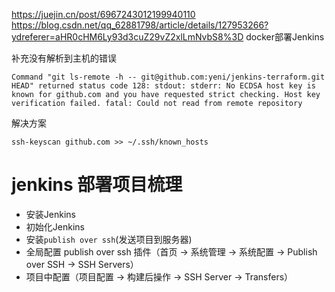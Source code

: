 https://juejin.cn/post/6967243012199940110
https://blog.csdn.net/qq_62881798/article/details/127953266?ydreferer=aHR0cHM6Ly93d3cuZ29vZ2xlLmNvbS8%3D
docker部署Jenkins

补充没有解析到主机的错误
```
Command "git ls-remote -h -- git@github.com:yeni/jenkins-terraform.git HEAD" returned status code 128: stdout: stderr: No ECDSA host key is known for github.com and you have requested strict checking. Host key verification failed. fatal: Could not read from remote repository
```
解决方案
```
ssh-keyscan github.com >> ~/.ssh/known_hosts
```
# jenkins 部署项目梳理
* 安装Jenkins
* 初始化Jenkins
* 安装```publish over ssh```(发送项目到服务器)
* 全局配置 publish over ssh 插件（首页 -> 系统管理 -> 系统配置 -> Publish over SSH -> SSH Servers）
* 项目中配置（项目配置 -> 构建后操作 -> SSH Server -> Transfers）